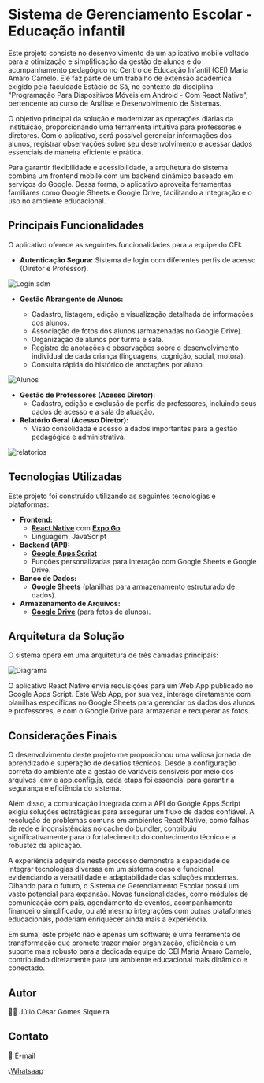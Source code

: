 # Sistema de Gerenciamento Escolar - Educação infantil
Este projeto consiste no desenvolvimento de um aplicativo mobile voltado para a otimização e simplificação da gestão de alunos e do acompanhamento pedagógico no Centro de Educação Infantil (CEI) Maria Amaro Camelo. Ele faz parte de um trabalho de extensão acadêmica exigido pela faculdade Estácio de Sá, no contexto da disciplina "Programação Para Dispositivos Móveis em Android - Com React Native", pertencente ao curso de Análise e Desenvolvimento de Sistemas.

O objetivo principal da solução é modernizar as operações diárias da instituição, proporcionando uma ferramenta intuitiva para professores e diretores. Com o aplicativo, será possível gerenciar informações dos alunos, registrar observações sobre seu desenvolvimento e acessar dados essenciais de maneira eficiente e prática.

Para garantir flexibilidade e acessibilidade, a arquitetura do sistema combina um frontend mobile com um backend dinâmico baseado em serviços do Google. Dessa forma, o aplicativo aproveita ferramentas familiares como Google Sheets e Google Drive, facilitando a integração e o uso no ambiente educacional.
## Principais Funcionalidades
O aplicativo oferece as seguintes funcionalidades para a equipe do CEI:


 * **Autenticação Segura:** Sistema de login com diferentes perfis de acesso (Diretor e Professor).

![Login adm](https://github.com/user-attachments/assets/601c7221-673e-4d48-b77e-cc5399d8de57)


* **Gestão Abrangente de Alunos:**
  
    * Cadastro, listagem, edição e visualização detalhada de informações dos alunos.
    * Associação de fotos dos alunos (armazenadas no Google Drive).
    * Organização de alunos por turma e sala.
    * Registro de anotações e observações sobre o desenvolvimento individual de cada criança (linguagens, cognição, social, motora).
    * Consulta rápida do histórico de anotações por aluno.
      
![Alunos](https://github.com/user-attachments/assets/2118df75-48e6-493a-8e47-c379ba51c9ea)

* **Gestão de Professores (Acesso Diretor):**
    * Cadastro, edição e exclusão de perfis de professores, incluindo seus dados de acesso e a sala de atuação.
* **Relatório Geral (Acesso Diretor):**
    * Visão consolidada e acesso a dados importantes para a gestão pedagógica e administrativa.

![relatorios](https://github.com/user-attachments/assets/9e2f467e-da0c-43ca-aba8-c2414a81dfff)


## Tecnologias Utilizadas

Este projeto foi construído utilizando as seguintes tecnologias e plataformas:

* **Frontend:**
    * [**React Native**](https://reactnative.dev/) com [**Expo Go**](https://expo.dev/expo-go)
    * Linguagem: JavaScript
* **Backend (API):**
    * [**Google Apps Script**](https://developers.google.com/apps-script)
    * Funções personalizadas para interação com Google Sheets e Google Drive.
* **Banco de Dados:**
    * [**Google Sheets**](https://www.google.com/sheets/about/) (planilhas para armazenamento estruturado de dados).
* **Armazenamento de Arquivos:**
    * [**Google Drive**](https://www.google.com/drive/) (para fotos de alunos).
 
## Arquitetura da Solução

O sistema opera em uma arquitetura de três camadas principais:

![Diagrama](https://github.com/user-attachments/assets/19ea163d-0b10-4e32-a052-c50769128bba)

O aplicativo React Native envia requisições para um Web App publicado no Google Apps Script. Este Web App, por sua vez, interage diretamente
com planilhas específicas no Google Sheets para gerenciar os dados dos alunos e professores, e com o Google Drive para armazenar e recuperar as fotos.
## Considerações Finais
O desenvolvimento deste projeto me proporcionou uma valiosa jornada de aprendizado e superação de desafios técnicos. Desde a configuração correta do ambiente até a gestão de variáveis sensíveis por meio dos arquivos .env e app.config.js, cada etapa foi essencial para garantir a segurança e eficiência do sistema.

Além disso, a comunicação integrada com a API do Google Apps Script exigiu soluções estratégicas para assegurar um fluxo de dados confiável. A resolução de problemas comuns em ambientes React Native, como falhas de rede e inconsistências no cache do bundler, contribuiu significativamente para o fortalecimento do conhecimento técnico e a robustez da aplicação.

A experiência adquirida neste processo demonstra a capacidade de integrar tecnologias diversas em um sistema coeso e funcional, evidenciando a versatilidade e adaptabilidade das soluções modernas.
Olhando para o futuro, o Sistema de Gerenciamento Escolar  possui um vasto potencial para expansão. Novas funcionalidades, como módulos de comunicação com pais, agendamento de eventos, acompanhamento financeiro simplificado, ou até mesmo integrações com outras plataformas educacionais, poderiam enriquecer ainda mais a experiência.

Em suma, este projeto não é apenas um software; é uma ferramenta de transformação que promete trazer maior organização, eficiência e um suporte mais robusto para a dedicada equipe do CEI Maria Amaro Camelo, contribuindo diretamente para um ambiente educacional mais dinâmico e conectado.
## Autor
👨‍🎓 Júlio César Gomes Siqueira
## Contato
📧 [E-mail](siqueiragomes123@gmail.com)

📞[Whatsaap](https://wa.me/5585981304584)
 

